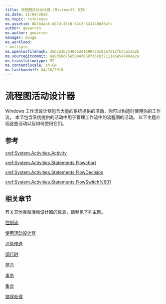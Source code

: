```yaml
---
title: 流程图活动设计器 |Microsoft 文档
ms.date: 11/04/2016
ms.topic: reference
ms.assetid: 8b7b4aa6-d27d-45c8-87c2-641440d38afc
author: gewarren
ms.author: gewarren
manager: douge
ms.workload:
- multiple
ms.openlocfilehash: 35b5e3b3548662e1699723c82e7d12fbdca3ab2b
ms.sourcegitcommit: 6a9d5bd75e50947659fd6c837111a6a547884e2a
ms.translationtype: MT
ms.contentlocale: zh-CN
ms.lasthandoff: 04/16/2018
---
```

# <a name="flowchart-activity-designers"></a>流程图活动设计器

Windows 工作流设计器包含大量的系统提供的活动，你可以构造时使用你的工作流。 本节包含系统提供的活动中用于管理工作流中的流程图的活动。 以下主题介绍这些活动以及如何使用它们。

## <a name="reference"></a>参考
 <xref:System.Activities.Activity>

 <xref:System.Activities.Statements.Flowchart>

 <xref:System.Activities.Statements.FlowDecision>

 <xref:System.Activities.Statements.FlowSwitch%601>

## <a name="related-sections"></a>相关章节
 有关其他类型活动设计器的信息，请参见下列主题。

 [控制流](../workflow-designer/control-flow-activity-designers.md)

 [使用活动设计器](../workflow-designer/using-the-activity-designers.md)

 [消息传送](../workflow-designer/messaging-activity-designers.md)

 [运行时](../workflow-designer/runtime-activity-designers.md)

 [基元](../workflow-designer/primitives-activity-designers.md)

 [事务](../workflow-designer/transaction-activity-designers.md)

 [集合](../workflow-designer/collection-activity-designers.md)

 [错误处理](../workflow-designer/error-handling-activity-designers.md)